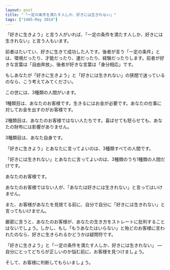 ```yaml
---
layout: post
title: "「一定の条件を満たす人しか、好きには生きれない」"
tags: ["1405-May 2014"]
---
```


「好きに生きよう」と言う人がいれば、「一定の条件を満たす人しか、好きには生きれない」と言う人もいます。

前者はたいてい、好きに生きて成功した人です。後者が言う「一定の条件」とは、環境だったり、才能だったり、運だったり、経験だったりします。前者が好きな言葉は「自由奔放」、後者が好きな言葉は「身分相応」です。

もしあなたが「好きに生きよう」と「好きには生きれない」の狭間で迷っているのなら、こう考えてみてください。

この世には、3種類の人間がいます。

1種類目は、あなたのお客様です。生きるにはお金が必要です。あなたの仕事に対してお金を出すのがお客様です。

2種類目は、あなたのお客様ではない人たちです。喜ばせても怒らせても、あなたの財布には影響がありません。

3種類目は、あなた自身です。

「好きに生きよう」とあなたに言ってよいのは、3種類すべての人間です。

「好きには生きれない」とあなたに言ってよいのは、3種類のうち1種類の人間だけです。

あなたのお客様です。

あなたのお客様ではない人が、「あなたは好きには生きれない」と言ってはいけません。

また、お客様があなたを見捨てる前に、自分で自分に「好きには生きれない」と言ってもいけません。

厳密に言うと、あなたのお客様が、あなたの生き方をストレートに批判することはないでしょう。しかし、もし「もうあなたはいらない」と殆どのお客様に言われたのなら、好きに生きられるかどうかは疑問符です。

「好きに生きよう」と「一定の条件を満たす人しか、好きには生きれない」 — 自分にとってどちらが正しいのか悩む前に、お客様を見つけましょう。

そして、お客様に判断してもらいましょう。

